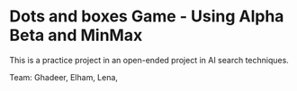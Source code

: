 # Dots and boxes Game - Using Alpha Beta and MinMax
This is a practice project in an open-ended project in AI search techniques.

Team: 
Ghadeer, 
Elham,
Lena,
